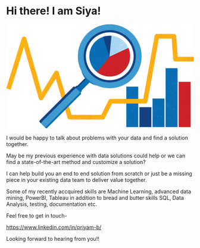 # Hi there! I am Siya!


![GitHub Logo](assets/img/analysis.png)

I would be happy to talk about problems with your data and find a solution together.

May be my previous experience with data solutions could help or we can find a state-of-the-art method and customize a solution?

I can help build you an end to end solution from scratch or just be a missing piece in your existing data team to deliver value together.

Some of my recently accquired skills are Machine Learning, advanced data mining, PowerBI, Tableau in addition to bread and butter skills SQL, Data Analysis, testing, documentation etc.

Feel free to get in touch-

https://www.linkedin.com/in/priyam-b/

Looking forward to hearing from you!!
